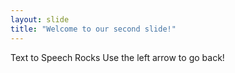 ```yaml
---
layout: slide
title: "Welcome to our second slide!"
---
```

Text to Speech Rocks
Use the left arrow to go back!
